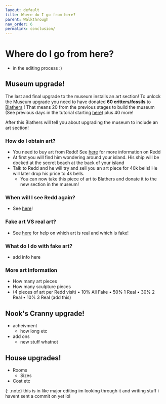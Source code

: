 ```yaml
---
layout: default
title: Where do I go from here?
parent: Walkthrough
nav_order: 6
permalink: conclusion/
---
```


# Where do I go from here?
- in the editing process :)

## Museum upgrade!
The last and final upgrade to the museum installs an art section! To unlock the Museum upgrade you need to have donated **60 critters/fossils** to [Blathers](https://chibisnorlax.github.io/acnhfaq/npc/permanent/#blathers) ! That means 20 from the previous stages to build the museum (See previous days in the tutorial starting [here](https://chibisnorlax.github.io/acnhbeginners/day-2/#day-2)) plus 40 more!

After this Blathers will tell you about upgrading the museum to include an art section!

### **How do I obtain art?**
- You need to buy art from Redd! See [here](https://chibisnorlax.github.io/acnhfaq/npc/visiting/#redd) for more information on Redd
- At first you will find him wondering around your island. His ship will be docked at the secret beach at the back of your island
- Talk to Redd and he will try and sell you an art piece for 40k bells! He will later drop his price to 4k bells.
  - You can now take this piece of art to Blathers and donate it to the new section in the museum!
  
  
  
### **When will I see Redd again?**
- See [here](https://chibisnorlax.github.io/acnhfaq/npc/visiting/#how-often-does-x-visit-how-do-i-unlock-x-character)!


### **Fake art VS real art?**
- See [here](https://docs.google.com/document/d/1J-pAxNEnqKlpH7YJuUeKVjxVAvsoujQYjQcmQ8q5VCU/edit?usp=sharing) for help on which art is real and which is fake!


### **What do I do with fake art?**
- add info here


### **More art information**
- How many art pieces
- How many sculpture pieces
- (4 pieces of art per Redd visit)
• 10% All Fake
• 50% 1 Real
• 30% 2 Real
• 10% 3 Real (add this)



## Nook's Cranny upgrade!
- acheivment
  - how long etc
- add ons
  - new stuff whatnot


## House upgrades!
- Rooms
  - Sizes
- Cost etc

{: .note}
this is in like major editing im looking through it and writing stuff i havent sent a commit on yet lol
